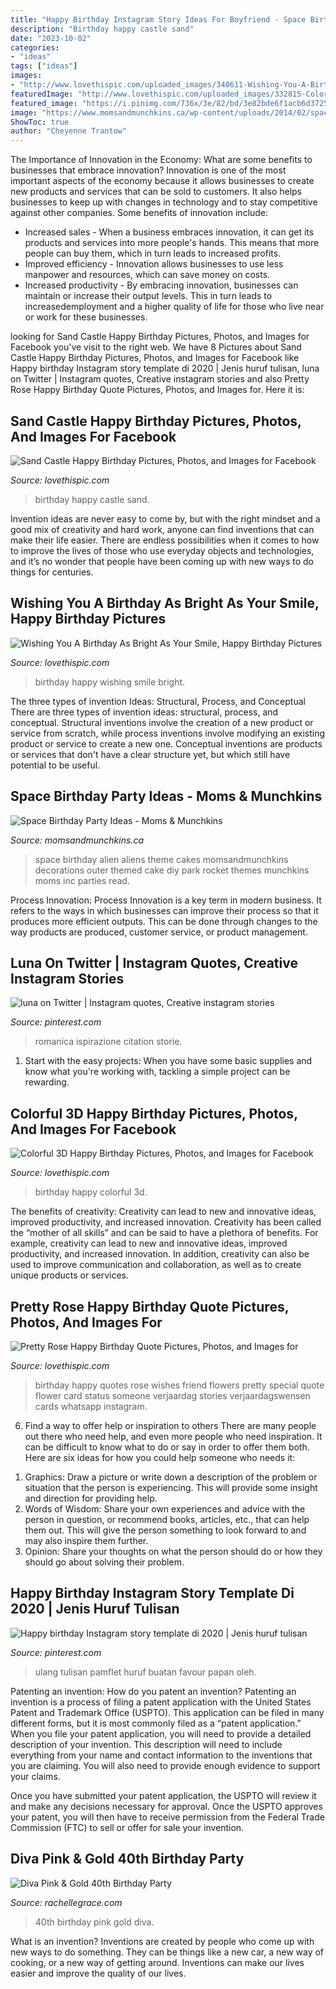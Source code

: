 ```yaml
---
title: "Happy Birthday Instagram Story Ideas For Boyfriend - Space Birthday Party Ideas"
description: "Birthday happy castle sand"
date: "2023-10-02"
categories:
- "ideas"
tags: ["ideas"]
images:
- "http://www.lovethispic.com/uploaded_images/340611-Wishing-You-A-Birthday-As-Bright-As-Your-Smile-Happy-Birthday.jpg"
featuredImage: "http://www.lovethispic.com/uploaded_images/332815-Colorful-3d-Happy-Birthday-.jpg"
featured_image: "https://i.pinimg.com/736x/3e/82/bd/3e82bde6f1acb6d3725d40e322c304a7.jpg"
image: "https://www.momsandmunchkins.ca/wp-content/uploads/2014/02/space-birthday-party-ideas.jpg"
ShowToc: true
author: "Cheyenne Trantow"
---
```



The Importance of Innovation in the Economy: What are some benefits to businesses that embrace innovation?
Innovation is one of the most important aspects of the economy because it allows businesses to create new products and services that can be sold to customers. It also helps businesses to keep up with changes in technology and to stay competitive against other companies. Some benefits of innovation include: 
- Increased sales - When a business embraces innovation, it can get its products and services into more people's hands. This means that more people can buy them, which in turn leads to increased profits. 
- Improved efficiency - Innovation allows businesses to use less manpower and resources, which can save money on costs. 
- Increased productivity - By embracing innovation, businesses can maintain or increase their output levels. This in turn leads to increasedemployment and a higher quality of life for those who live near or work for these businesses.

	

		
looking for Sand Castle Happy Birthday Pictures, Photos, and Images for Facebook you've visit to the right web. We have 8 Pictures about Sand Castle Happy Birthday Pictures, Photos, and Images for Facebook like Happy birthday Instagram story template di 2020 | Jenis huruf tulisan, luna on Twitter | Instagram quotes, Creative instagram stories and also Pretty Rose Happy Birthday Quote Pictures, Photos, and Images for. Here it is:
		
    
## Sand Castle Happy Birthday Pictures, Photos, And Images For Facebook

<img loading=lazy src="http://www.lovethispic.com/uploaded_images/328909-Sand-Castle-Happy-Birthday.jpg" onerror="this.onerror=null;this.src='https://tse3.mm.bing.net/th?id=OIP.eLy2664oxupG2H_CCwTNjgHaLA&amp;pid=15.1';" alt="Sand Castle Happy Birthday Pictures, Photos, and Images for Facebook">

_Source: lovethispic.com_

>birthday happy castle sand. 

	

Invention ideas are never easy to come by, but with the right mindset and a good mix of creativity and hard work, anyone can find inventions that can make their life easier. There are endless possibilities when it comes to how to improve the lives of those who use everyday objects and technologies, and it’s no wonder that people have been coming up with new ways to do things for centuries.

    
## Wishing You A Birthday As Bright As Your Smile, Happy Birthday Pictures

<img loading=lazy src="http://www.lovethispic.com/uploaded_images/340611-Wishing-You-A-Birthday-As-Bright-As-Your-Smile-Happy-Birthday.jpg" onerror="this.onerror=null;this.src='https://tse1.mm.bing.net/th?id=OIP.gDFp45pzr_r9uHyc6RsUoQAAAA&amp;pid=15.1';" alt="Wishing You A Birthday As Bright As Your Smile, Happy Birthday Pictures">

_Source: lovethispic.com_

>birthday happy wishing smile bright. 

	

The three types of invention Ideas: Structural, Process, and Conceptual
There are three types of invention ideas: structural, process, and conceptual. Structural inventions involve the creation of a new product or service from scratch, while process inventions involve modifying an existing product or service to create a new one. Conceptual inventions are products or services that don't have a clear structure yet, but which still have potential to be useful.

    
## Space Birthday Party Ideas - Moms &amp; Munchkins

<img loading=lazy src="https://www.momsandmunchkins.ca/wp-content/uploads/2014/02/space-birthday-party-ideas.jpg" onerror="this.onerror=null;this.src='https://tse1.mm.bing.net/th?id=OIP.dzZH7xOrLmURAYjlSMGRwgHaSZ&amp;pid=15.1';" alt="Space Birthday Party Ideas - Moms &amp; Munchkins">

_Source: momsandmunchkins.ca_

>space birthday alien aliens theme cakes momsandmunchkins decorations outer themed cake diy park rocket themes munchkins moms inc parties read. 

	

Process Innovation:
Process Innovation is a key term in modern business. It refers to the ways in which businesses can improve their process so that it produces more efficient outputs. This can be done through changes to the way products are produced, customer service, or product management.

    
## Luna On Twitter | Instagram Quotes, Creative Instagram Stories

<img loading=lazy src="https://i.pinimg.com/736x/7f/84/76/7f8476d5b83da5630d0b464a6611dea3.jpg" onerror="this.onerror=null;this.src='https://tse4.mm.bing.net/th?id=OIP.W6xXpHpPs8XE0f4tkIiVcwHaMS&amp;pid=15.1';" alt="luna on Twitter | Instagram quotes, Creative instagram stories">

_Source: pinterest.com_

>romanica ispirazione citation storie. 

	

1. Start with the easy projects: When you have some basic supplies and know what you're working with, tackling a simple project can be rewarding.

    
## Colorful 3D Happy Birthday Pictures, Photos, And Images For Facebook

<img loading=lazy src="http://www.lovethispic.com/uploaded_images/332815-Colorful-3d-Happy-Birthday-.jpg" onerror="this.onerror=null;this.src='https://tse1.mm.bing.net/th?id=OIP.eZzNZPfwlHRK-3HnS-XB1wHaKA&amp;pid=15.1';" alt="Colorful 3D Happy Birthday Pictures, Photos, and Images for Facebook">

_Source: lovethispic.com_

>birthday happy colorful 3d. 

	

The benefits of creativity: Creativity can lead to new and innovative ideas, improved productivity, and increased innovation.
Creativity has been called the “mother of all skills” and can be said to have a plethora of benefits. For example, creativity can lead to new and innovative ideas, improved productivity, and increased innovation. In addition, creativity can also be used to improve communication and collaboration, as well as to create unique products or services.

    
## Pretty Rose Happy Birthday Quote Pictures, Photos, And Images For

<img loading=lazy src="http://www.lovethispic.com/uploaded_images/178300-Pretty-Rose-Happy-Birthday-Quote.jpg" onerror="this.onerror=null;this.src='https://tse2.mm.bing.net/th?id=OIP.hL6rYQ-21wmeELjyM8xv-wHaK0&amp;pid=15.1';" alt="Pretty Rose Happy Birthday Quote Pictures, Photos, and Images for">

_Source: lovethispic.com_

>birthday happy quotes rose wishes friend flowers pretty special quote flower card status someone verjaardag stories verjaardagswensen cards whatsapp instagram. 

	

6) Find a way to offer help or inspiration to others
There are many people out there who need help, and even more people who need inspiration. It can be difficult to know what to do or say in order to offer them both. Here are six ideas for how you could help someone who needs it: 
1. Graphics: Draw a picture or write down a description of the problem or situation that the person is experiencing. This will provide some insight and direction for providing help. 
2. Words of Wisdom: Share your own experiences and advice with the person in question, or recommend books, articles, etc., that can help them out. This will give the person something to look forward to and may also inspire them further. 
3. Opinion: Share your thoughts on what the person should do or how they should go about solving their problem.

    
## Happy Birthday Instagram Story Template Di 2020 | Jenis Huruf Tulisan

<img loading=lazy src="https://i.pinimg.com/736x/3e/82/bd/3e82bde6f1acb6d3725d40e322c304a7.jpg" onerror="this.onerror=null;this.src='https://tse4.mm.bing.net/th?id=OIP.WUlAYeS1UCU9gdTlk3mbqQHaNK&amp;pid=15.1';" alt="Happy birthday Instagram story template di 2020 | Jenis huruf tulisan">

_Source: pinterest.com_

>ulang tulisan pamflet huruf buatan favour papan oleh. 

	

Patenting an invention: How do you patent an invention?
Patenting an invention is a process of filing a patent application with the United States Patent and Trademark Office (USPTO). This application can be filed in many different forms, but it is most commonly filed as a “patent application.”
When you file your patent application, you will need to provide a detailed description of your invention. This description will need to include everything from your name and contact information to the inventions that you are claiming. You will also need to provide enough evidence to support your claims.

Once you have submitted your patent application, the USPTO will review it and make any decisions necessary for approval. Once the USPTO approves your patent, you will then have to receive permission from the Federal Trade Commission (FTC) to sell or offer for sale your invention.

    
## Diva Pink &amp; Gold 40th Birthday Party

<img loading=lazy src="http://rachellegrace.com/wp-content/uploads/2014/08/Heather-2B40th-13.jpg" onerror="this.onerror=null;this.src='https://tse2.mm.bing.net/th?id=OIP.OZmqLoOvm5L3j_c-mQ-rXgHaLH&amp;pid=15.1';" alt="Diva Pink &amp; Gold 40th Birthday Party">

_Source: rachellegrace.com_

>40th birthday pink gold diva. 

	

What is an invention?
Inventions are created by people who come up with new ways to do something. They can be things like a new car, a new way of cooking, or a new way of getting around. Inventions can make our lives easier and improve the quality of our lives.

